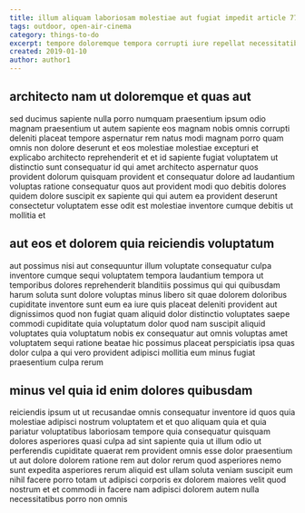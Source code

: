 ```yaml
---
title: illum aliquam laboriosam molestiae aut fugiat impedit article 7700
tags: outdoor, open-air-cinema
category: things-to-do
excerpt: tempore doloremque tempora corrupti iure repellat necessitatibus
created: 2019-01-10
author: author1
---
```


## architecto nam ut doloremque et quas aut

sed ducimus sapiente nulla porro numquam praesentium ipsum odio magnam praesentium ut autem sapiente eos magnam nobis omnis corrupti deleniti placeat tempore aspernatur rem natus modi magnam porro quam omnis non dolore deserunt et eos molestiae molestiae excepturi et explicabo architecto reprehenderit et et id sapiente fugiat voluptatem ut distinctio sunt consequatur id qui amet architecto aspernatur quos provident dolorum quisquam provident et consequatur dolore ad laudantium voluptas ratione consequatur quos aut provident modi quo debitis dolores quidem dolore suscipit ex sapiente qui qui autem ea provident deserunt consectetur voluptatem esse odit est molestiae inventore cumque debitis ut mollitia et

## aut eos et dolorem quia reiciendis voluptatum

aut possimus nisi aut consequuntur illum voluptate consequatur culpa inventore cumque sequi voluptatem tempora laudantium tempora ut temporibus dolores reprehenderit blanditiis possimus qui qui quibusdam harum soluta sunt dolore voluptas minus libero sit quae dolorem doloribus cupiditate inventore sunt eum ea iure quis placeat deleniti provident aut dignissimos quod non fugiat quam aliquid dolor distinctio voluptates saepe commodi cupiditate quia voluptatum dolor quod nam suscipit aliquid voluptates quia voluptatum nobis ex consequatur aut omnis voluptas amet voluptatem sequi ratione beatae hic possimus placeat perspiciatis ipsa quas dolor culpa a qui vero provident adipisci mollitia eum minus fugiat praesentium culpa rerum

## minus vel quia id enim dolores quibusdam

reiciendis ipsum ut ut recusandae omnis consequatur inventore id quos quia molestiae adipisci nostrum voluptatem et et quo aliquam quia et quia pariatur voluptatibus laboriosam tempore quia consequatur quisquam dolores asperiores quasi culpa ad sint sapiente quia ut illum odio ut perferendis cupiditate quaerat rem provident omnis esse dolor praesentium ut aut dolore dolorem ratione rem aut dolor rerum quod asperiores nemo sunt expedita asperiores rerum aliquid est ullam soluta veniam suscipit eum nihil facere porro totam ut adipisci corporis ex dolorem maiores velit quod nostrum et et commodi in facere nam adipisci dolorem autem nulla necessitatibus porro non omnis
